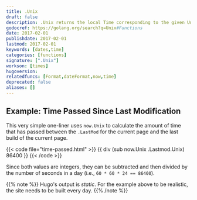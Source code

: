 ```yaml
---
title: .Unix
draft: false
description: .Unix returns the local Time corresponding to the given Unix time, sec seconds and nsec nanoseconds since January 1, 1970 UTC.
godocref: https://golang.org/search?q=Unix#Functions
date: 2017-02-01
publishdate: 2017-02-01
lastmod: 2017-02-01
keywords: [dates,time]
categories: [functions]
signature: [".Unix"]
workson: [times]
hugoversion:
relatedfuncs: [Format,dateFormat,now,time]
deprecated: false
aliases: []
---
```


## Example: Time Passed Since Last Modification

This very simple one-liner uses `now.Unix` to calculate the amount of time that has passed between the `.LastMod` for the current page and the last build of the current page.

{{< code file="time-passed.html" >}}
{{ div (sub now.Unix .Lastmod.Unix) 86400 }}
{{< /code >}}

Since both values are integers, they can be subtracted and then divided by the number of seconds in a day (i.e., `60 * 60 * 24 == 86400`).

{{% note %}}
Hugo's output is *static*. For the example above to be realistic, the site needs to be built every day.
 {{% /note %}}



[partial template]: /templates/partials/
